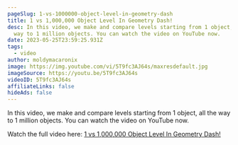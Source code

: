 ```yaml
---
pageSlug: 1-vs-1000000-object-level-in-geometry-dash
title: 1 vs 1,000,000 Object Level In Geometry Dash!
desc: In this video, we make and compare levels starting from 1 object, all the
  way to 1 million objects. You can watch the video on YouTube now.
date: 2023-05-25T23:59:25.931Z
tags:
  - video
author: moldymacaronix
image: https://img.youtube.com/vi/5T9fc3AJ64s/maxresdefault.jpg
imageSource: https://youtu.be/5T9fc3AJ64s
videoID: 5T9fc3AJ64s
affiliateLinks: false
hideAds: false
---
```

In this video, we make and compare levels starting from 1 object, all the way to 1 million objects. You can watch the video on YouTube now.

Watch the full video here: [1 vs 1,000,000 Object Level In Geometry Dash!](https://youtu.be/5T9fc3AJ64s)